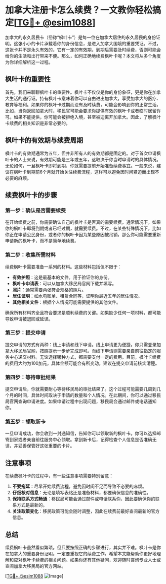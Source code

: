 # 加拿大注册卡怎么续费？一文教你轻松搞定[[TG💪+ @esim1088](https://t.me/s/esim1088)]

加拿大的永久居民卡（俗称“枫叶卡”）是每一位在加拿大居住的永久居民的身份证明。这张小小的卡片承载着你的身份信息，是进入加拿大国境的重要凭证。不过，这张卡并不是永久有效的，它有一定的有效期，到期后需要及时续费，否则可能会给你的生活和出行带来不便。那么，如何正确地续费枫叶卡呢？本文将从多个角度为你详细解析这一过程。

## 枫叶卡的重要性

首先，我们来聊聊枫叶卡的重要性。枫叶卡不仅仅是你的身份象征，更是你在加拿大生活的通行证。持有枫叶卡意味着你可以自由进出加拿大，享受加拿大的医疗、教育等福利。如果你的枫叶卡过期而没有及时续费，可能会影响到你的正常生活。比如，当你返回加拿大时，移民官可能会要求你提供有效的枫叶卡或者临时居留许可。如果不能提供，你可能会被拒绝入境，甚至被迫离开加拿大。因此，了解枫叶卡续费的相关知识是非常必要的。

## 枫叶卡的有效期与续费周期

枫叶卡的有效期通常为五年，但并非所有人的有效期都是固定的。对于首次申请枫叶卡的人士来说，有效期可能是三年或五年，这取决于你当时申请时的具体情况。无论如何，一旦枫叶卡即将到期，你就需要提前开始准备续费事宜。一般来说，建议在枫叶卡到期前6个月就开始关注续费流程，这样可以避免因时间紧迫而出现不必要的麻烦。

## 续费枫叶卡的步骤

### 第一步：确认是否需要续费

在开始续费之前，你需要确认自己的枫叶卡是否真的需要续费。通常情况下，如果你的枫叶卡即将到期或者已经过期，就需要续费。不过，在某些特殊情况下，比如你正在申请公民身份，或者你的枫叶卡因为某些原因被吊销，那么你可能需要重新申请新的枫叶卡，而不是简单地续费。

### 第二步：收集所需材料

续费枫叶卡需要准备一系列的材料。这些材料包括但不限于：

- **有效护照**：这是最基本的文件，用于验证你的身份。
- **枫叶卡申请表**：可以从加拿大移民局官网下载并填写。
- **照片**：通常需要两张符合规格的照片。
- **居住证明**：如水电账单、租赁合同等，证明你最近五年的居住情况。
- **其他相关文件**：根据个人情况可能需要提供的其他文件。

确保所有材料齐全且符合要求是顺利续费的关键。如果缺少任何一项材料，都可能导致申请被退回或延误。

### 第三步：提交申请

提交申请的方式有两种：线上申请和线下申请。线上申请更为便捷，你只需登录加拿大移民局官网，按照提示一步步完成即可。而线下申请则需要亲自前往指定的服务中心递交材料。无论选择哪种方式，都需要支付一定的费用。目前，枫叶卡续费的费用大约为100加元，具体金额可能会有所变动，建议在提交申请前核实清楚。

### 第四步：等待审批结果

提交申请后，你就需要耐心等待移民局的审批结果了。这个过程可能需要几周到几个月的时间，具体时间取决于申请的数量和个人情况。在此期间，你可以通过移民局官网查询申请进度。如果申请过程中出现问题，移民局会通过邮件或电话通知你。

### 第五步：领取新卡

一旦申请成功，你会收到一封通知信，告知你可以领取新的枫叶卡。你可以选择邮寄到家或者亲自前往服务中心领取。拿到新卡后，记得检查个人信息是否准确无误，并妥善保管好这张重要的卡片。

## 注意事项

在续费枫叶卡的过程中，有一些注意事项需要特别留意：

1. **不要拖延**：尽早开始续费流程，避免因时间不足而导致不必要的麻烦。
2. **仔细核对信息**：无论是填写表格还是准备材料，都要确保信息的准确性。
3. **保持联系方式畅通**：移民局可能会通过邮件或电话联系你，因此要确保你的联系方式是最新的。
4. **关注政策变化**：移民政策可能会随时调整，因此在续费前最好查阅最新的官方信息。

## 总结

续费枫叶卡虽然看似繁琐，但只要按照正确的步骤进行，其实并不难。枫叶卡是你在加拿大的重要身份证明，一定要重视它的续费工作。希望本文能帮助你更好地理解和应对枫叶卡续费的相关问题。如果你还有其他疑问，欢迎随时咨询专业人士或查阅加拿大移民局的官方网站。

[[TG💪+ @esim1088](https://t.me/s/esim1088) ![Image](https://i.postimg.cc/4NQfJmqS/Snipaste-2025-05-13-00-14-12.png)]